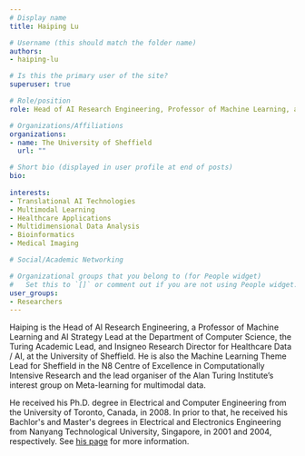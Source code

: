 ```yaml
---
# Display name
title: Haiping Lu

# Username (this should match the folder name)
authors:
- haiping-lu

# Is this the primary user of the site?
superuser: true

# Role/position
role: Head of AI Research Engineering, Professor of Machine Learning, and Turing Academic Lead

# Organizations/Affiliations
organizations:
- name: The University of Sheffield
  url: ""

# Short bio (displayed in user profile at end of posts)
bio: 
  
interests:
- Translational AI Technologies
- Multimodal Learning
- Healthcare Applications
- Multidimensional Data Analysis
- Bioinformatics
- Medical Imaging

# Social/Academic Networking

# Organizational groups that you belong to (for People widget)
#   Set this to `[]` or comment out if you are not using People widget.
user_groups:
- Researchers
---
```


Haiping is the Head of AI Research Engineering, a Professor of Machine Learning and AI Strategy Lead at the Department of Computer Science, the Turing Academic Lead, and Insigneo Research Director for Healthcare Data / AI, at the University of Sheffield. He is also the Machine Learning Theme Lead for Sheffield in the N8 Centre of Excellence in Computationally Intensive Research and the lead organiser of the Alan Turing Institute’s interest group on Meta-learning for multimodal data. 

He received his Ph.D. degree in Electrical and Computer Engineering from the University of Toronto, Canada, in 2008. In prior to that, he received his Bachlor's and Master's degrees in Electrical and Electronics Engineering from Nanyang Technological University, Singapore, in 2001 and 2004, respectively. See [his page](https://haipinglu.github.io/) for more information.